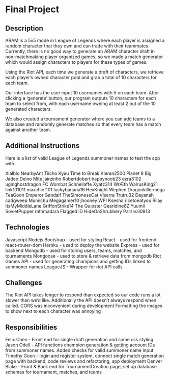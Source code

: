 # Final Project

## Description
ARAM is a 5v5 mode in League of Legends where each player is assigned a random character that they own and can trade with their teammates. Currently, there is no good way to generate an ARAM character draft in non-matchmaking player organized games, so we made a match generator which would assign characters to players for these types of games. 

Using the Riot API, each time we generate a draft of characters, we retrieve each player’s owned character pool and grab a total of 10 characters for each team.

Our interface has the user input 10 usernames with 5 on each team. After clicking a ‘generate’ button, our program outputs 10 characters for each team to select from, with each username owning at least 2 out of the 10 generated characters.

We also created a tournament generator where you can add teams to a database and randomly generate matches so that every team has a match against another team.

## Additional Instructions

Here is a list of valid League of Legends summoner names to test the app with.

Xialblo
NearbyAnt
Tiicho
Kyøu
Time to Break
Kieran2500
Planet 9
Big Jadeo
Deino Mite
jairzinho
Robertdobert
happynoob23
ezra3102
uginghostdragon
FC Wombat
Schnellaffe
Xyatz314
WrÆth
WalrusKing21
link101011
maxchief101
luckybanana16
HexKnight 
Wephen
Dragonkillermega
TeaGoon
Emperor Gandalf
TheSimoneseCat
Viserra
Trutru32
Dayanah
cadgweep
Mumichu
Megagamer10
jhooney WPI
Ksesha
ricetoeatyou
Rilay
ItsMyMiddleLane
GriffonStrike14
The Quıpster
Gearldine6Z
Yuumíí
SovietPupper
rathmadara
Flagged ID
HideOnShrubbery
Parzival0913

## Technologies
Javascript
Nodejs
Bootstrap - used for styling 
React - used for frontend 
react-router-dom
Heroku - used to deploy the website
Express - used for backend
Mongodb - used for storing users, teams, matches, and tournaments
Mongoose - used to store & retrieve data from mongodb
Riot Games API - used for generating champions and getting IDs linked to summoner names
LeagueJS - Wrapper for riot API calls 

## Challenges
The Riot API takes longer to respond than expected so our code runs a lot slower than we’d like. Additionally the API doesn’t always respond when called. 
CORS was inconvenient during development
Formatting the images to show next to each character was annoying

## Responsibilities

Felix Chen - Front end for single draft generation and some css styling
Jason Odell - API functions champion generation & getting account IDs from summoner names. Added checks for valid summoner name input
Timothy Goon - login and register system, connect single match generation page with backend, code reviews and refactoring, app deployment
Denver Blake - Front & Back end for TournamentCreation page, set up database schemas for tournament, matches, and teams

